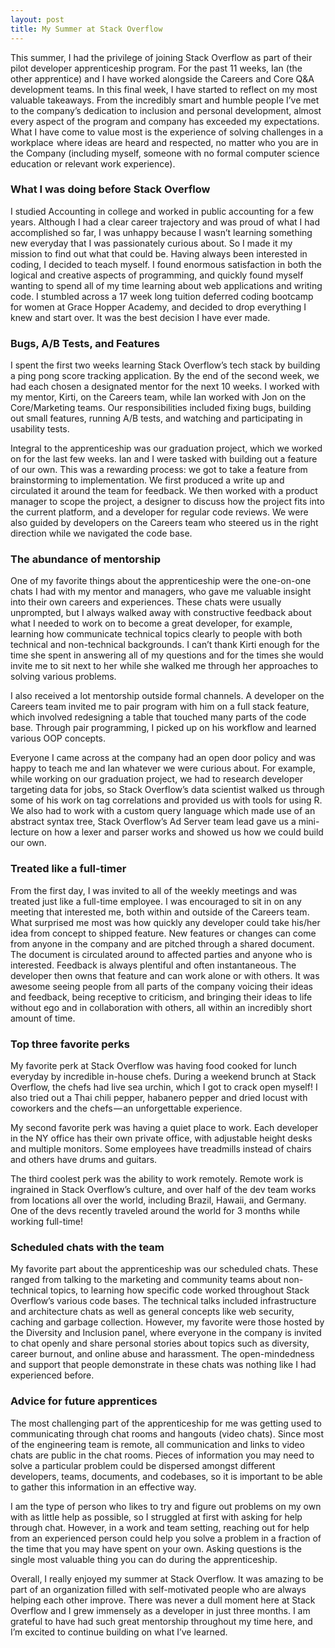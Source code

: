 ```yaml
---
layout: post
title: My Summer at Stack Overflow
---
```


This summer, I had the privilege of joining Stack Overflow as part of their pilot developer apprenticeship program. For the past 11 weeks, Ian (the other apprentice) and I have worked alongside the Careers and Core Q&A development teams. In this final week, I have started to reflect on my most valuable takeaways. From the incredibly smart and humble people I’ve met to the company’s dedication to inclusion and personal development, almost every aspect of the program and company has exceeded my expectations. What I have come to value most is the experience of solving challenges in a workplace  where ideas are heard and respected, no matter who you are in the Company (including myself, someone with no formal computer science education or relevant work experience).

### What I was doing before Stack Overflow
I studied Accounting in college and worked in public accounting for a few years. Although I had a clear career trajectory and was proud of what I had accomplished so far, I was unhappy because I wasn’t learning something new everyday that I was passionately curious about. So I made it my mission to find out what that could be. Having always been interested in coding, I decided to teach myself. I found enormous satisfaction in both the logical and creative aspects of programming, and quickly found myself wanting to spend all of my time learning about web applications and writing code. I stumbled across a 17 week long tuition deferred coding bootcamp for women at Grace Hopper Academy, and decided to drop everything I knew and start over. It was the best decision I have ever made. 

### Bugs, A/B Tests, and Features
I spent the first two weeks learning Stack Overflow’s tech stack by building a ping pong score tracking application. By the end of the second week, we had each chosen a designated mentor for the next 10 weeks. I worked with my mentor, Kirti, on the Careers team, while Ian worked with Jon on the Core/Marketing teams. Our responsibilities included fixing bugs, building out small features, running A/B tests, and watching and participating in usability tests.

Integral to the apprenticeship was our graduation project, which we worked on for the last few weeks. Ian and I were tasked with building out a feature of our own. This was a rewarding process: we got to take a feature from brainstorming to implementation. We first produced a write up and circulated it around the team for feedback. We then worked with a product manager to scope the project, a designer to discuss how the project fits into the current platform, and a developer for regular code reviews. We were also guided by developers on the Careers team who steered us in the right direction while we navigated the code base.

### The abundance of mentorship
One of my favorite things about the apprenticeship were the one-on-one chats I had with my mentor and managers, who gave me valuable insight into their own careers and experiences. These chats were usually unprompted, but I always walked away with constructive feedback about what I needed to work on to become a great developer, for example, learning how communicate technical topics clearly to people with both technical and non-technical backgrounds. I can’t thank Kirti enough for the time she spent in answering all of my questions and for the times she would invite me to sit next to her while she walked me through her approaches to solving various problems.

I also received a lot mentorship outside formal channels. A developer on the Careers team invited me to pair program with him on a full stack feature, which involved redesigning a table that touched many parts of the code base. Through pair programming, I picked up on his workflow and learned various OOP concepts.

Everyone I came across at the company had an open door policy and was happy to teach me and Ian whatever we were curious about. For example, while working on our graduation project, we had to research developer targeting data for jobs, so Stack Overflow’s data scientist walked us through some of his work on tag correlations and provided us with tools for using R. We also had to work with a custom query language which made use of an abstract syntax tree, Stack Overflow’s Ad Server team lead gave us a mini-lecture on how a lexer and parser works and showed us how we could build our own.

### Treated like a full-timer
From the first day, I was invited to all of the weekly meetings and was treated just like a full-time employee. I was encouraged to sit in on any meeting that interested me, both within and outside of the Careers team. What surprised me most was how quickly any developer could take his/her idea from concept to shipped feature. New features or changes can come from anyone in the company and are pitched through a shared document. The document is circulated around to affected parties and anyone who is interested. Feedback is always plentiful and often instantaneous. The developer then owns that feature and can work alone or with others. It was awesome seeing people from all parts of the company voicing their ideas and feedback, being receptive to criticism, and bringing their ideas to life without ego and in collaboration with others, all within an incredibly short amount of time.

### Top three favorite perks
My favorite perk at Stack Overflow was having food cooked for lunch everyday by incredible in-house chefs. During a weekend brunch at Stack Overflow, the chefs had live sea urchin, which I got to crack open myself! I also tried out a Thai chili pepper, habanero pepper and dried locust with coworkers and the chefs — an unforgettable experience.

My second favorite perk was having a quiet place to work. Each developer in the NY office has their own private office, with adjustable height desks and multiple monitors. Some employees have treadmills instead of chairs and others have drums and guitars. 

The third coolest perk was the ability to work remotely. Remote work is ingrained in Stack Overflow’s culture, and over half of the dev team works from locations all over the world, including Brazil, Hawaii, and Germany. One of the devs recently traveled around the world for 3 months while working full-time!

### Scheduled chats with the team
My favorite part about the apprenticeship was our scheduled chats. These ranged from talking to the marketing and community teams about non-technical topics, to learning how specific code worked throughout Stack Overflow’s various code bases. The technical talks included infrastructure and architecture chats as well as general concepts like web security, caching and garbage collection. However, my favorite were those hosted by the Diversity and Inclusion panel, where everyone in the company is invited to chat openly and share personal stories about topics such as diversity, career burnout, and online abuse and harassment. The open-mindedness and support that people demonstrate in these chats was nothing like I had experienced before. 

### Advice for future apprentices
The most challenging part of the apprenticeship for me was getting used to communicating through chat rooms and hangouts (video chats). Since most of the engineering team is remote, all communication and links to video chats are public in the chat rooms. Pieces of information you may need to solve a particular problem could be dispersed amongst different developers, teams, documents, and codebases, so it is important to be able to gather this information in an effective way. 

I am the type of person who likes to try and figure out problems on my own with as little help as possible, so I struggled at first with asking for help through chat. However, in a work and team setting, reaching out for help from an experienced person could help you solve a problem in a fraction of the time that you may have spent on your own. Asking questions is the single most valuable thing you can do during the apprenticeship.

Overall, I really enjoyed my summer at Stack Overflow. It was amazing to be part of an organization filled with self-motivated people who are always helping each other improve. There was never a dull moment here at Stack Overflow and I grew immensely as a developer in just three months. I am grateful to have had such great mentorship throughout my time here, and I’m excited to continue building on what I’ve learned.
